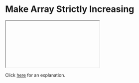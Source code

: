 # Make Array Strictly Increasing 

<iframe></iframe>

Click [here](Explanation.md) for an explanation.


